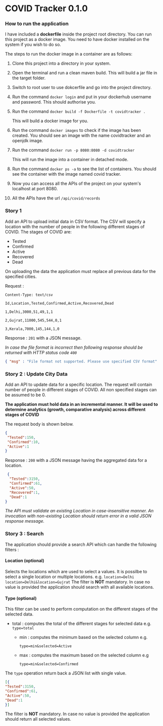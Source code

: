 # COVID Tracker 0.1.0

### How to run the application

I have included a **dockerfile** inside the project root directory. You can run this project as a docker image. You need to have docker installed on the system if you wish to do so.

The steps to run the docker image in a container are as follows:

1. Clone this project into a directory in your system.

2. Open the terminal and run a clean maven build. This will build a jar file in the target folder.

3. Switch to root user to use dokcerfile and go into the project directory.

4. Run the command ```docker login``` and put in your dockerhub username and password. This should authorise you.

5. Run the command ```docker build -f Dockerfile -t covidtracker .``` 

   This will build a docker image for you.

6. Run the command ```docker images``` to check if the image has been created. You should see an image with the name covidtracker and an openjdk image.

7. Run the command ```docker run -p 8080:8080 -d covidtracker``` 

   This will run the image into a container in detached mode.

8. Run the command ```docker ps -a``` to see the list of containers. You should see the container with the image named covid tracker.

9. Now you can access all the APIs of the project on your system's localhost at port 8080.

10. All the APIs have the url ```/api/covid/records``` 

### Story 1

Add an API to upload initial data in CSV format. The CSV will specify a location with the number of people in the following different stages of COVID. The stages of COVID are: 

- Tested
- Confirmed 
- Active 
- Recovered 
- Dead

On uploading the data the application must replace all previous data for the specified cities. 

Request :

```
Content-Type: text/csv 

Id,Location,Tested,Confirmed,Active,Recovered,Dead

1,Delhi,3000,51,49,1,1 

2,Gujrat,11000,545,544,0,1 

3,Kerala,7000,145,144,1,0
```

Response : ``201`` with a JSON message.

*In case the file format is incorrect then following response should be returned with HTTP status code ```400```*

```json
{ "msg" : "File format not supported. Please use specified CSV format" }
```

### Story 2 : Update City Data

Add an API to update data for a specific location. The request will contain number of people in different stages of COVID. All non specified stages can be assumed to be 0.

**The application must hold data in an incremental manner. It will be used to determine analytics (growth, comparative analysis) across different stages of COVID**

The request body is shown below.

```json
{
 "Tested":150,
 "Confirmed":10,
 "Active":1 
}
```

Response : ```200``` with a JSON message having the aggregated data for a location.

```json
 {
  "Tested":3150, 
  "Confirmed":61, 
  "Active":50, 
  "Recovered":1,
  "Dead":1 
}
```

*The API must validate an existing Location in case-insensitive manner. An invocation with non-existing Location should return error in a valid JSON response message.*

### Story 3 : Search

The application should provide a search API which can handle the following filters :

#### Location (optional)

Selects the locations which are used to select a values. It is possilbe to select a single location or multiple locations. e.g. ```location=Delhi``` ```location=Delhi&location=Gujrat``` The filter is **NOT** mandatory. In case no value is provided the application should search with all available locations.

#### Type (optional)

This filter can be used to perform computation on the different stages of the selected data.

- total : computes the total of the different stages for selected data e.g. ```type=total```

  - min : computes the minimum based on the selected column e.g.

    ```type=min&selected=Active```

  - max : computes the maximum based on the selected column e.g

    ```type=min&selected=Confirmed```

The ```type``` operation return back a JSON list with single value.

```json
[{
"Tested":3150,
"Confirmed":61,
"Active":50,
"Dead":1
}]
```

The filter is **NOT** mandatory. In case no value is provided the application should return all selected values.